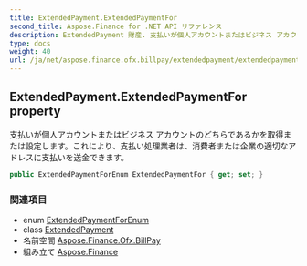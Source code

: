 ```yaml
---
title: ExtendedPayment.ExtendedPaymentFor
second_title: Aspose.Finance for .NET API リファレンス
description: ExtendedPayment 財産. 支払いが個人アカウントまたはビジネス アカウントのどちらであるかを取得または設定しますこれにより支払い処理業者は消費者または企業の適切なアドレスに支払いを送金できます
type: docs
weight: 40
url: /ja/net/aspose.finance.ofx.billpay/extendedpayment/extendedpaymentfor/
---
```

## ExtendedPayment.ExtendedPaymentFor property

支払いが個人アカウントまたはビジネス アカウントのどちらであるかを取得または設定します。これにより、支払い処理業者は、消費者または企業の適切なアドレスに支払いを送金できます。

```csharp
public ExtendedPaymentForEnum ExtendedPaymentFor { get; set; }
```

### 関連項目

* enum [ExtendedPaymentForEnum](../../extendedpaymentforenum/)
* class [ExtendedPayment](../)
* 名前空間 [Aspose.Finance.Ofx.BillPay](../../extendedpayment/)
* 組み立て [Aspose.Finance](../../../)


